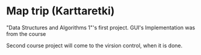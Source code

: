 # Map trip (Karttaretki)

"Data Structures and Algorithms 1"'s first project. GUI's Implementation was from the course

Second course project will come to the virsion control, when it is done.
